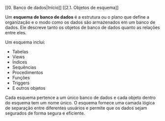 [[0. Banco de dados|Início]]
[[2.1. Objetos de esquema]]

Um **esquema de banco de dados** é a estrutura ou o plano que define a organização e o modo como os dados são armazenados em um banco de dados. Ele descreve tanto os objetos de banco de dados quanto as relações entre eles.

Um esquema inclui:

- Tabelas
- Views
- Índices
- Sequências
- Procedimentos
- Funções
- Triggers
- E outros objetos

Cada esquema pertence a um único banco de dados e cada objeto dentro do esquema tem um nome único. O esquema fornece uma camada lógica de separação entre diferentes usuários e permite que os dados sejam segurados de forma segura e eficiente.
